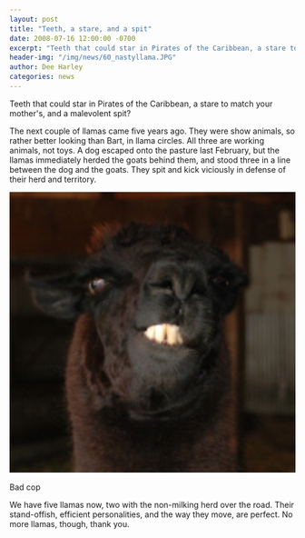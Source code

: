 ```yaml
---
layout: post
title: "Teeth, a stare, and a spit"
date: 2008-07-16 12:00:00 -0700
excerpt: "Teeth that could star in Pirates of the Caribbean, a stare to match your mother's, and a malevolent ..."
header-img: "/img/news/60_nastyllama.JPG"
author: Dee Harley
categories: news
---
```

Teeth that could star in Pirates of the Caribbean, a stare to match
your mother's, and a malevolent spit?







The next couple of llamas came five years ago. They were show animals,
so rather better looking than Bart, in llama circles. All three are
working animals, not toys. A dog escaped onto the pasture last
February, but the llamas immediately herded the goats behind them, and
stood three in a line between the dog and the goats. They spit and
kick viciously in defense of their herd and territory.

![image](/img/news/60_nastyllama.JPG)

Bad cop

We have five llamas now, two with the non-milking herd over the road.
Their stand-offish, efficient personalities, and the way they move,
are perfect. No more llamas, though, thank you.

